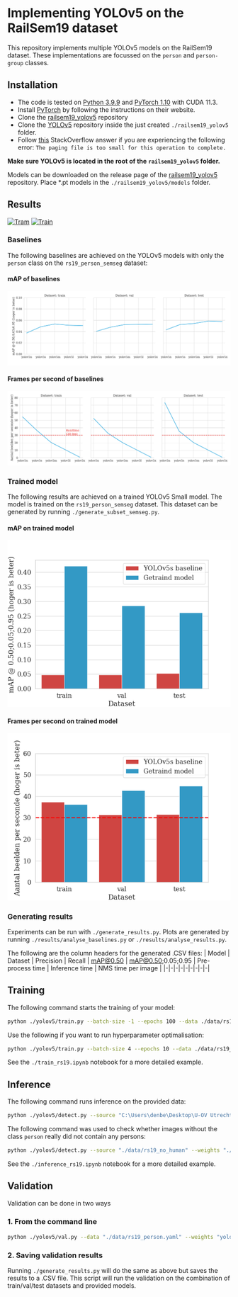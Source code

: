 # Implementing YOLOv5 on the RailSem19 dataset

This repository implements multiple YOLOv5 models on the RailSem19 dataset. These implementations are focussed on the `person` and `person-group` classes.

## Installation

- The code is tested on [Python 3.9.9](https://www.python.org/downloads/) and [PyTorch 1.10](https://pytorch.org/get-started/locally/) with CUDA 11.3.
- Install [PyTorch](https://pytorch.org/get-started/locally/) by following the instructions on their website.
- Clone the [railsem19_yolov5](https://github.com/Denbergvanthijs/railsem19_yolov5) repository
- Clone the [YOLOv5](https://github.com/ultralytics/yolov5) repository inside the just created `./railsem19_yolov5` folder.
- Follow [this](https://stackoverflow.com/a/66800443) StackOverflow answer if you are experiencing the following error: `The paging file is too small for this operation to complete.`

**Make sure YOLOv5 is located in the root of the `railsem19_yolov5` folder.**

Models can be downloaded on the release page of the [railsem19_yolov5](https://github.com/Denbergvanthijs/railsem19_yolov5) repository. Place *.pt models in the `./railsem19_yolov5/models` folder.

## Results

[![Tram](https://img.youtube.com/vi/RgRZPr40Mfc/0.jpg)](https://www.youtube.com/watch?v=RgRZPr40Mfc)
[![Train](https://img.youtube.com/vi/RL0G_WcGR_s/0.jpg)](https://www.youtube.com/watch?v=RL0G_WcGR_s)



### Baselines

The following baselines are achieved on the YOLOv5 models with only the `person` class on the `rs19_person_semseg` dataset:

#### mAP of baselines

![Baselines mAP](./results/baselines/baselines_mAP.png)

#### Frames per second of baselines

![Baselines time](./results/baselines/baselines_time.png)

### Trained model

The following results are achieved on a trained YOLOv5 Small model. The model is trained on the `rs19_person_semseg` dataset. This dataset can be generated by running `./generate_subset_semseg.py`.

#### mAP on trained model

![mAP after training](./results/trained/trained_mAP.png)

#### Frames per second on trained model

![Time after training](./results/trained/trained_time.png)

### Generating results

Experiments can be run with `./generate_results.py`. Plots are generated by running `./results/analyse_baselines.py` or `./results/analyse_results.py`.

The following are the column headers for the generated .CSV files:
| Model | Dataset | Precision | Recall | mAP@0.50 | mAP@0.50;0.05;0.95 | Pre-process time | Inference time | NMS time per image |
|-|-|-|-|-|-|-|-|-|

## Training

The following command starts the training of your model:

```bash
python ./yolov5/train.py --batch-size -1 --epochs 100 --data ./data/rs19_person.yaml --weights yolov5s.pt --single-cls --workers 1
```

Use the following if you want to run hyperparameter optimalisation:

```bash
python ./yolov5/train.py --batch-size 4 --epochs 10 --data ./data/rs19_person.yaml --weights yolov5s.pt --single-cls --workers 1 --evolve 40
```

See the `./train_rs19.ipynb` notebook for a more detailed example.

## Inference

The following command runs inference on the provided data:

```bash
python ./yolov5/detect.py --source "C:\Users\denbe\Desktop\U-OV Utrecht Tramlijn 22 Cabinerit Utrecht Centraal Centrumzijde - P R Science Park Uithoflijn_Trim.mp4" --weights "./models/yolov5s.pt" --classes 0
```

The following command was used to check whether images without the class `person` really did not contain any persons:

```bash
python ./yolov5/detect.py --source "./data/rs19_no_human" --weights "./models/trained_best.pt" --classes 0 --iou-thres 0.6 --max-det 100 --conf-thres 0.6 --save-txt --save-conf
```

See the `./inference_rs19.ipynb` notebook for a more detailed example.

## Validation

Validation can be done in two ways

### 1. From the command line

```bash
python ./yolov5/val.py --data "./data/rs19_person.yaml" --weights "yolov5s.pt" --batch-size 1 --task val --single-cls
```

### 2. Saving validation results

Running `./generate_results.py` will do the same as above but saves the results to a .CSV file. This script will run the validation on the combination of train/val/test datasets and provided models.
